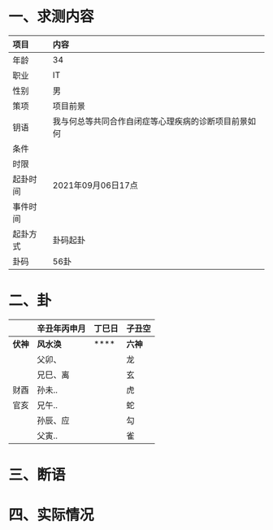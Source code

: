 # 一、求测内容
|项目|内容|
|:-|:-|
|年龄|34|
|职业|IT|
|性别|男|
|策项|项目前景|
|钥语|我与何总等共同合作自闭症等心理疾病的诊断项目前景如何|
|条件||
|时限||
|起卦时间|2021年09月06日17点|
|事件时间||
|起卦方式|卦码起卦|
|卦码|56卦|

# 二、卦
||辛丑年丙申月|丁巳日|子丑空|
|:-|:-|:-|:-|
|**伏神**|**风水涣**|****|**六神**|
||父卯、||龙|
||兄巳、离||玄|
|财酉|孙未..||虎|
|官亥|兄午..||蛇|
||孙辰、应||勾|
||父寅..||雀|


# 三、断语

# 四、实际情况